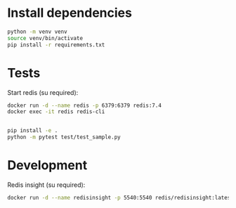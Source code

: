 # Install dependencies

```bash
python -m venv venv
source venv/bin/activate
pip install -r requirements.txt
```

# Tests
Start redis (su required):
```bash
docker run -d --name redis -p 6379:6379 redis:7.4
docker exec -it redis redis-cli
```
```bash

pip install -e .
python -m pytest test/test_sample.py
```

# Development
Redis insight (su required):
```bash
docker run -d --name redisinsight -p 5540:5540 redis/redisinsight:latest
```
